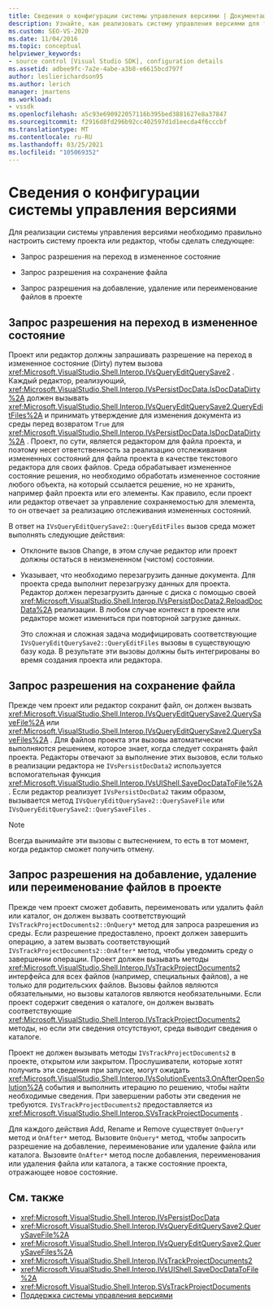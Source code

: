 ```yaml
---
title: Сведения о конфигурации системы управления версиями | Документация Майкрософт
description: Узнайте, как реализовать систему управления версиями для типа проекта в Visual Studio, что включает в себя настройку системы проектов или редактора для запроса разрешений.
ms.custom: SEO-VS-2020
ms.date: 11/04/2016
ms.topic: conceptual
helpviewer_keywords:
- source control [Visual Studio SDK], configuration details
ms.assetid: adbee9fc-7a2e-4abe-a3b8-e6615bcd797f
author: leslierichardson95
ms.author: lerich
manager: jmartens
ms.workload:
- vssdk
ms.openlocfilehash: a5c93e690922057116b395bed3881627e8a37847
ms.sourcegitcommit: f2916d8fd296b92cc402597d1d1eecda4f6cccbf
ms.translationtype: MT
ms.contentlocale: ru-RU
ms.lasthandoff: 03/25/2021
ms.locfileid: "105069352"
---
```

# <a name="source-control-configuration-details"></a>Сведения о конфигурации системы управления версиями
Для реализации системы управления версиями необходимо правильно настроить систему проекта или редактор, чтобы сделать следующее:

- Запрос разрешения на переход в измененное состояние

- Запрос разрешения на сохранение файла

- Запрос разрешения на добавление, удаление или переименование файлов в проекте

## <a name="request-permission-to-transition-to-changed-state"></a>Запрос разрешения на переход в измененное состояние
 Проект или редактор должны запрашивать разрешение на переход в измененное состояние (Dirty) путем вызова <xref:Microsoft.VisualStudio.Shell.Interop.IVsQueryEditQuerySave2> . Каждый редактор, реализующий, <xref:Microsoft.VisualStudio.Shell.Interop.IVsPersistDocData.IsDocDataDirty%2A> должен вызывать <xref:Microsoft.VisualStudio.Shell.Interop.IVsQueryEditQuerySave2.QueryEditFiles%2A> и принимать утверждение для изменения документа из среды перед возвратом `True` для <xref:Microsoft.VisualStudio.Shell.Interop.IVsPersistDocData.IsDocDataDirty%2A> . Проект, по сути, является редактором для файла проекта, и поэтому несет ответственность за реализацию отслеживания измененных состояний для файла проекта в качестве текстового редактора для своих файлов. Среда обрабатывает измененное состояние решения, но необходимо обработать измененное состояние любого объекта, на который ссылается решение, но не хранить, например файл проекта или его элементы. Как правило, если проект или редактор отвечает за управление сохраняемостью для элемента, то он отвечает за реализацию отслеживания измененных состояний.

 В ответ на `IVsQueryEditQuerySave2::QueryEditFiles` вызов среда может выполнять следующие действия:

- Отклоните вызов Change, в этом случае редактор или проект должны остаться в неизмененном (чистом) состоянии.

- Указывает, что необходимо перезагрузить данные документа. Для проекта среда выполнит перезагрузку данных для проекта. Редактор должен перезагрузить данные с диска с помощью своей <xref:Microsoft.VisualStudio.Shell.Interop.IVsPersistDocData2.ReloadDocData%2A> реализации. В любом случае контекст в проекте или редакторе может измениться при повторной загрузке данных.

  Это сложная и сложная задача модифицировать соответствующие `IVsQueryEditQuerySave2::QueryEditFiles` вызовы в существующую базу кода. В результате эти вызовы должны быть интегрированы во время создания проекта или редактора.

## <a name="request-permission-to-save-a-file"></a>Запрос разрешения на сохранение файла
 Прежде чем проект или редактор сохранит файл, он должен вызвать <xref:Microsoft.VisualStudio.Shell.Interop.IVsQueryEditQuerySave2.QuerySaveFile%2A> или <xref:Microsoft.VisualStudio.Shell.Interop.IVsQueryEditQuerySave2.QuerySaveFiles%2A> . Для файлов проекта эти вызовы автоматически выполняются решением, которое знает, когда следует сохранять файл проекта. Редакторы отвечают за выполнение этих вызовов, если только в реализации редактора не `IVsPersistDocData2` используется вспомогательная функция <xref:Microsoft.VisualStudio.Shell.Interop.IVsUIShell.SaveDocDataToFile%2A> . Если редактор реализует `IVsPersistDocData2` таким образом, вызывается метод `IVsQueryEditQuerySave2::QuerySaveFile` или `IVsQueryEditQuerySave2::QuerySaveFiles` .

> [!NOTE]
> Всегда вынимайте эти вызовы с вытеснением, то есть в тот момент, когда редактор сможет получить отмену.

## <a name="request-permission-to-add-remove-or-rename-files-in-the-project"></a>Запрос разрешения на добавление, удаление или переименование файлов в проекте
 Прежде чем проект сможет добавить, переименовать или удалить файл или каталог, он должен вызвать соответствующий `IVsTrackProjectDocuments2::OnQuery*` метод для запроса разрешения из среды. Если разрешение предоставлено, проект должен завершить операцию, а затем вызвать соответствующий `IVsTrackProjectDocuments2::OnAfter*` метод, чтобы уведомить среду о завершении операции. Проект должен вызывать методы <xref:Microsoft.VisualStudio.Shell.Interop.IVsTrackProjectDocuments2> интерфейса для всех файлов (например, специальных файлов), а не только для родительских файлов. Вызовы файлов являются обязательными, но вызовы каталогов являются необязательными. Если проект содержит сведения о каталоге, он должен вызвать соответствующие <xref:Microsoft.VisualStudio.Shell.Interop.IVsTrackProjectDocuments2> методы, но если эти сведения отсутствуют, среда выводит сведения о каталоге.

 Проект не должен вызывать методы `IVsTrackProjectDocuments2` в проекте, открытом или закрытом. Прослушиватели, которые хотят получить эти сведения при запуске, могут ожидать <xref:Microsoft.VisualStudio.Shell.Interop.IVsSolutionEvents3.OnAfterOpenSolution%2A> события и выполнить итерацию по решению, чтобы найти необходимые сведения. При завершении работы эти сведения не требуются. `IVsTrackProjectDocuments2` предоставляется из <xref:Microsoft.VisualStudio.Shell.Interop.SVsTrackProjectDocuments> .

 Для каждого действия Add, Rename и Remove существует `OnQuery*` метод и `OnAfter*` метод. Вызовите `OnQuery*` метод, чтобы запросить разрешение на добавление, переименование или удаление файла или каталога. Вызовите `OnAfter*` метод после добавления, переименования или удаления файла или каталога, а также состояние проекта, отражающее новое состояние.

## <a name="see-also"></a>См. также

- <xref:Microsoft.VisualStudio.Shell.Interop.IVsPersistDocData>
- <xref:Microsoft.VisualStudio.Shell.Interop.IVsQueryEditQuerySave2.QuerySaveFile%2A>
- <xref:Microsoft.VisualStudio.Shell.Interop.IVsQueryEditQuerySave2.QuerySaveFiles%2A>
- <xref:Microsoft.VisualStudio.Shell.Interop.IVsTrackProjectDocuments2>
- <xref:Microsoft.VisualStudio.Shell.Interop.IVsUIShell.SaveDocDataToFile%2A>
- <xref:Microsoft.VisualStudio.Shell.Interop.SVsTrackProjectDocuments>
- [Поддержка системы управления версиями](../../extensibility/internals/supporting-source-control.md)
